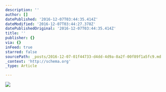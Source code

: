 ```yaml
---
description: ''
author: []
datePublished: '2016-12-07T03:44:35.414Z'
dateModified: '2016-12-07T03:44:27.378Z'
datePublishedOriginal: '2016-12-07T03:44:35.414Z'
title: ''
publisher: {}
via: {}
inFeed: true
starred: false
sourcePath: _posts/2016-12-07-01f44733-d4dd-4d9a-8a2f-00f89f1a5fc9.md
_context: 'http://schema.org'
_type: Article

---
```

![](https://the-grid-user-content.s3-us-west-2.amazonaws.com/053ce097-03e2-4b4f-8e88-003d273bf417.jpg)